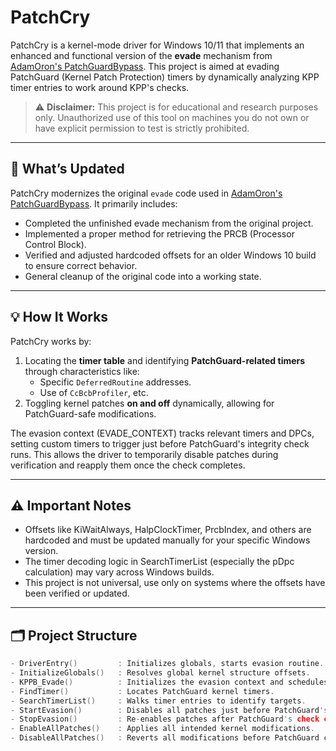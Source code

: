 # PatchCry

PatchCry is a kernel-mode driver for Windows 10/11 that implements an enhanced and functional version of the **evade** mechanism from [AdamOron's PatchGuardBypass](https://github.com/AdamOron/PatchGuardBypass). This project is aimed at evading PatchGuard (Kernel Patch Protection) timers by dynamically analyzing KPP timer entries to work around KPP's checks.

> ⚠️ **Disclaimer:** This project is for educational and research purposes only. Unauthorized use of this tool on machines you do not own or have explicit permission to test is strictly prohibited.

---

## 🔧 What’s Updated

PatchCry modernizes the original `evade` code used in [AdamOron's PatchGuardBypass](https://github.com/AdamOron/PatchGuardBypass). It primarily includes:

- Completed the unfinished evade mechanism from the original project.
- Implemented a proper method for retrieving the PRCB (Processor Control Block).
- Verified and adjusted hardcoded offsets for an older Windows 10 build to ensure correct behavior.
- General cleanup of the original code into a working state.

---

## 💡 How It Works

PatchCry works by:

1. Locating the **timer table** and identifying **PatchGuard-related timers** through characteristics like:
   - Specific `DeferredRoutine` addresses.
   - Use of `CcBcbProfiler`, etc.
2. Toggling kernel patches **on and off** dynamically, allowing for PatchGuard-safe modifications.

The evasion context (EVADE_CONTEXT) tracks relevant timers and DPCs, setting custom timers to trigger just before PatchGuard's integrity check runs. This allows the driver to temporarily disable patches during verification and reapply them once the check completes.

---

## ⚠️ Important Notes

- Offsets like KiWaitAlways, HalpClockTimer, PrcbIndex, and others are hardcoded and must be updated manually for your specific Windows version.
- The timer decoding logic in SearchTimerList (especially the pDpc calculation) may vary across Windows builds.
- This project is not universal, use only on systems where the offsets have been verified or updated.

---

## 🗂️ Project Structure

```c
- DriverEntry()         : Initializes globals, starts evasion routine.
- InitializeGlobals()   : Resolves global kernel structure offsets.
- KPPB_Evade()          : Initializes the evasion context and schedules timers to temporarily remove patches before PatchGuard runs, then reapply them afterward.
- FindTimer()           : Locates PatchGuard kernel timers.
- SearchTimerList()     : Walks timer entries to identify targets.
- StartEvasion()        : Disables all patches just before PatchGuard's check.
- StopEvasion()         : Re-enables patches after PatchGuard's check completes.
- EnableAllPatches()    : Applies all intended kernel modifications.
- DisableAllPatches()   : Reverts all modifications before PatchGuard checks run.
```
